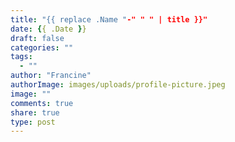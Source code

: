 ```yaml
---
title: "{{ replace .Name "-" " " | title }}"
date: {{ .Date }}
draft: false
categories: ""
tags:
  - ""
author: "Francine"
authorImage: images/uploads/profile-picture.jpeg
image: ""
comments: true
share: true
type: post
---
```


